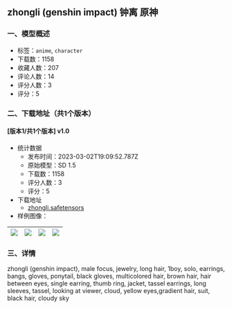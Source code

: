 ## zhongli (genshin impact) 钟离 原神
### 一、模型概述

- 标签：`anime`, `character`
- 下载数：1158
- 收藏人数：207
- 评论人数：14
- 评分人数：3
- 评分：5

### 二、下载地址（共1个版本）

#### [版本1/共1个版本] v1.0

- 统计数据
  - 发布时间：2023-03-02T19:09:52.787Z
  - 原始模型：SD 1.5
  - 下载数：1158
  - 评分人数：3
  - 评分：5
- 下载地址
  - [zhongli.safetensors](https://civitai.com/api/download/models/17621)
- 样例图像：

| <img src="https://image.civitai.com/xG1nkqKTMzGDvpLrqFT7WA/e62eaa85-1588-478c-59a1-d5cdbfb22400/width=450/562424.jpeg" /> | <img src="https://image.civitai.com/xG1nkqKTMzGDvpLrqFT7WA/db4ccff9-c410-475d-e98a-3c51b3dddd00/width=450/179941.jpeg" /> | <img src="https://image.civitai.com/xG1nkqKTMzGDvpLrqFT7WA/d5a6230a-8186-4c01-e002-d70c3f0c8300/width=450/179946.jpeg" /> | <img src="https://image.civitai.com/xG1nkqKTMzGDvpLrqFT7WA/d6584561-d1fc-464e-dd1e-7ffd37bede00/width=450/179945.jpeg" /> |
| ---- | ---- | ---- | ---- |


### 三、详情
<p>zhongli (genshin impact), male focus, jewelry, long hair, 1boy, solo, earrings, bangs, gloves, ponytail, black gloves, multicolored hair, brown hair, hair between eyes, single earring, thumb ring, jacket, tassel earrings, long sleeves, tassel, looking at viewer, cloud, yellow eyes,gradient hair, suit, black hair, cloudy sky</p>